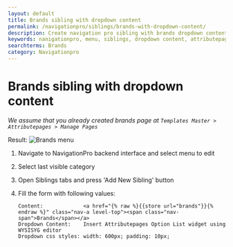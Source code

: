 ```yaml
---
layout: default
title: Brands sibling with dropdown content
permalink: /navigationpro/siblings/brands-with-dropdown-content/
description: Create navigation pro sibling with brands dropdown content
keywords: nanigationpro, menu, siblings, dropdown content, attributepages
searchterms: Brands
category: Navigationpro
---
```


# Brands sibling with dropdown content

*We assume that you already created brands page at
`Templates Master > Attributepages > Manage Pages`*

Result:
![Brands menu](https://i.cloudup.com/uEOSIxvLUB-3000x3000.png)

1.  Navigate to NavigationPro backend interface and select menu to edit
2.  Select last visible category
3.  Open Siblings tabs and press 'Add New Sibling' button
4.  Fill the form with following values:

    ```
    Content:             <a href="{% raw %}{{store url="brands"}}{% endraw %}" class="nav-a level-top"><span class="nav-span">Brands</span></a>
    Dropdown Content:    Insert Attributepages Option List widget using WYSISYG editor
    Dropdown css styles: width: 600px; padding: 10px;
    ```
